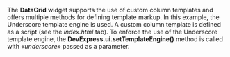 The **DataGrid** widget supports the use of&nbsp;custom column templates and offers multiple methods for defining template markup. In&nbsp;this example, the Underscore template engine is&nbsp;used. A&nbsp;custom column template is&nbsp;defined as&nbsp;a&nbsp;script (see the _index.html_ tab). To&nbsp;enforce the use of&nbsp;the Underscore template engine, the **DevExpress.ui.setTemplateEngine()** method is&nbsp;called with _&laquo;underscore&raquo;_ passed as&nbsp;a&nbsp;parameter.